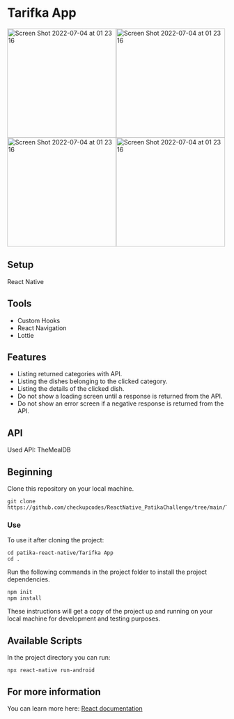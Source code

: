 # Tarifka App

<img width="250" alt="Screen Shot 2022-07-04 at 01 23 16" src="https://user-images.githubusercontent.com/61888196/179736910-cc30929e-4ef8-43b7-8e47-64edf1e95a67.png"><img width="250" alt="Screen Shot 2022-07-04 at 01 23 16" src="https://user-images.githubusercontent.com/61888196/179736920-64133252-2176-490b-bb94-a61cd274a2a6.png"><img width="250" alt="Screen Shot 2022-07-04 at 01 23 16" src="https://user-images.githubusercontent.com/61888196/179736935-d3a64b94-511b-406d-90e6-ea5acddb723f.png"><img width="250" alt="Screen Shot 2022-07-04 at 01 23 16" src="https://user-images.githubusercontent.com/61888196/179736961-0ab9578f-d235-453a-8337-c711f3f87459.png">

## Setup

React Native

## Tools

- Custom Hooks
- React Navigation
- Lottie

## Features

- Listing returned categories with API.
- Listing the dishes belonging to the clicked category.
- Listing the details of the clicked dish.
- Do not show a loading screen until a response is returned from the API.
- Do not show an error screen if a negative response is returned from the API.

## API

Used API: TheMealDB

## Beginning

Clone this repository on your local machine.

```
git clone https://github.com/checkupcodes/ReactNative_PatikaChallenge/tree/main/TarifkaApp
```

### Use

To use it after cloning the project:

```
cd patika-react-native/Tarifka App
cd .
```

Run the following commands in the project folder to install the project dependencies.

```
npm init
npm install
```
These instructions will get a copy of the project up and running on your local machine for development and testing purposes.

## Available Scripts

In the project directory you can run:
```
npx react-native run-android
```

## For more information

You can learn more here: [React documentation](https://reactnative.dev/)
